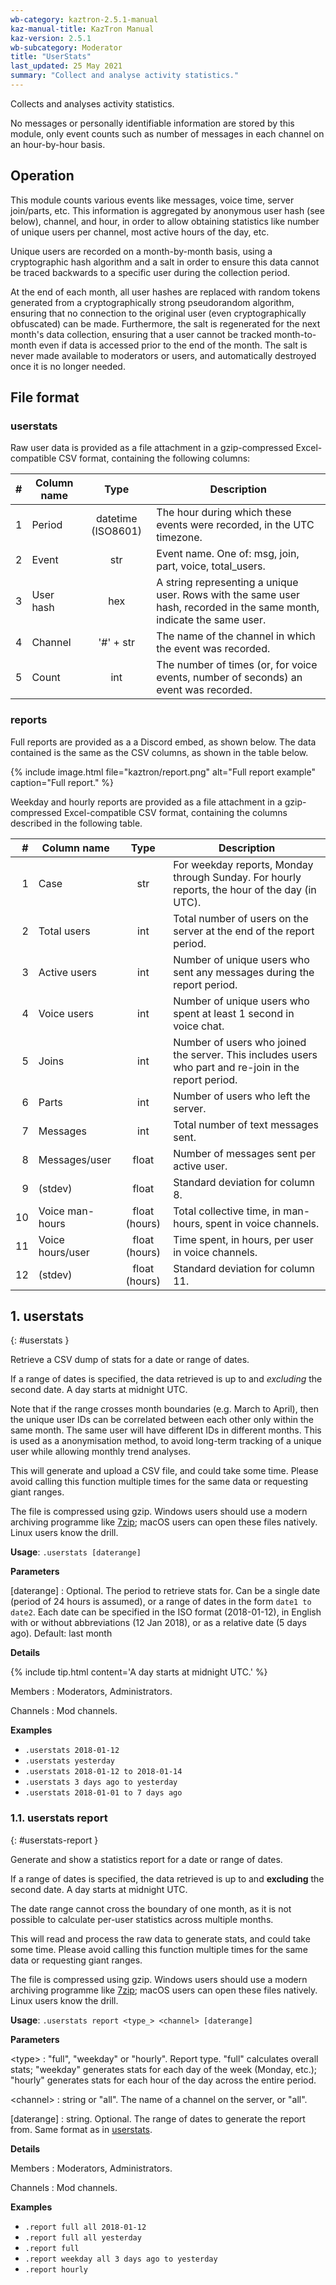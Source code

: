 ```yaml
---
wb-category: kaztron-2.5.1-manual
kaz-manual-title: KazTron Manual
kaz-version: 2.5.1
wb-subcategory: Moderator
title: "UserStats"
last_updated: 25 May 2021
summary: "Collect and analyse activity statistics."
---
```


Collects and analyses activity statistics.

No messages or personally identifiable information are stored by this module, only event
counts such as number of messages in each channel on an hour-by-hour basis.

## Operation

This module counts various events like messages, voice time, server
join/parts, etc. This information is aggregated by anonymous user hash (see below),
channel, and hour, in order to allow obtaining statistics like number of unique users per
channel, most active hours of the day, etc.

Unique users are recorded on a month-by-month basis, using a cryptographic hash algorithm
and a salt in order to ensure this data cannot be traced backwards to a specific user during
the collection  period.

At the end of each month, all user hashes are replaced with random tokens generated from a
cryptographically strong pseudorandom algorithm, ensuring that no connection to the original
user (even cryptographically obfuscated) can be made. Furthermore, the salt is regenerated
for the next month's data collection, ensuring that a user cannot be tracked month-to-month
even if data is accessed prior to the end of the month. The salt is never made available to
moderators or users, and automatically destroyed once it is no longer needed.


## File format

### userstats

Raw user data is provided as a file attachment in a gzip-compressed Excel-compatible CSV
format, containing the following columns:

|  # | Column name | Type               | Description |
|---:| ----------- |:------------------:| ----------- |
|  1 | Period      | datetime (ISO8601) | The hour during which these events were recorded, in the UTC timezone. |
|  2 | Event       | str                | Event name. One of: msg, join, part, voice, total_users. |
|  3 | User hash   | hex                | A string representing a unique user. Rows with the same user hash, recorded in the same month, indicate the same user. |
|  4 | Channel     | '#' + str          | The name of the channel in which the event was recorded. |
|  5 | Count       | int                | The number of times (or, for voice events, number of seconds) an event was recorded. |

### reports

Full reports are provided as a a Discord embed, as shown below. The data contained is the
same as the CSV columns, as shown in the table below.

{% include image.html file="kaztron/report.png" alt="Full report example"
caption="Full report." %}

Weekday and hourly reports are provided as a file attachment in a gzip-compressed
Excel-compatible CSV format, containing the columns described in the following table.

|  # | Column name      | Type               | Description |
|---:| ---------------- |:------------------:| ----------- |
|  1 | Case             | str                | For weekday reports, Monday through Sunday. For hourly reports, the hour of the day (in UTC). |
|  2 | Total users      | int                | Total number of users on the server at the end of the report period. |
|  3 | Active users     | int                | Number of unique users who sent any messages during the report period. |
|  4 | Voice users      | int                | Number of unique users who spent at least 1 second in voice chat. |
|  5 | Joins            | int                | Number of users who joined the server. This includes users who part and re-join in the report period. |
|  6 | Parts            | int                | Number of users who left the server. |
|  7 | Messages         | int                | Total number of text messages sent. |
|  8 | Messages/user    | float              | Number of messages sent per active user. |
|  9 | (stdev)          | float              | Standard deviation for column 8. |
| 10 | Voice man-hours  | float (hours)      | Total collective time, in man-hours, spent in voice channels. |
| 11 | Voice hours/user | float (hours)      | Time spent, in hours, per user in voice channels. |
| 12 | (stdev)          | float (hours)      | Standard deviation for column 11. |

## 1. userstats
{: #userstats }

Retrieve a CSV dump of stats for a date or range of dates.

If a range of dates is specified, the data retrieved is up to and *excluding* the second
date. A day starts at midnight UTC.

Note that if the range crosses month boundaries (e.g. March to April), then the unique
user IDs can be correlated between each other only within the same month. The same
user will have different IDs in different months. This is used as a anonymisation
method, to avoid long-term tracking of a unique user while allowing monthly trend
analyses.

This will generate and upload a CSV file, and could take some time. Please avoid calling
this function multiple times for the same data or requesting giant ranges.

The file is compressed using gzip. Windows users should use a modern archiving programme
like [7zip](https://www.7-zip.org/download.html); macOS users can open these files
natively. Linux users know the drill.

**Usage**: `.userstats [daterange]`

**Parameters**

[daterange]
: Optional. The period to retrieve stats for. Can be a single date (period of 24 hours is assumed), or a range of dates in the form `date1 to date2`. Each date can be specified in the ISO format (2018-01-12), in English with or without abbreviations (12 Jan 2018), or as a relative date (5 days ago). Default: last month




**Details**

{% include tip.html content='A day starts at midnight UTC.' %}

Members
: Moderators, Administrators.


Channels
: Mod channels.


**Examples**

* `.userstats 2018-01-12`
* `.userstats yesterday`
* `.userstats 2018-01-12 to 2018-01-14`
* `.userstats 3 days ago to yesterday`
* `.userstats 2018-01-01 to 7 days ago`

### 1.1. userstats report
{: #userstats-report }

Generate and show a statistics report for a date or range of dates.

If a range of dates is specified, the data retrieved is up to and **excluding** the
second date. A day starts at midnight UTC.

The date range cannot cross the boundary of one month, as it is not possible to
calculate per-user statistics across multiple months.

This will read and process the raw data to generate stats, and could take some time.
Please avoid calling this function multiple times for the same data or requesting giant
ranges.

The file is compressed using gzip. Windows users should use a modern archiving programme
like [7zip](https://www.7-zip.org/download.html); macOS users can open these files
natively. Linux users know the drill.

**Usage**: `.userstats report <type_> <channel> [daterange]`

**Parameters**

&lt;type&gt;
: "full", "weekday" or "hourly". Report type. "full" calculates overall stats; "weekday" generates stats for each day of the week (Monday, etc.); "hourly" generates stats for each hour of the day across the entire period.


&lt;channel&gt;
: string or "all". The name of a channel on the server, or "all".


[daterange]
: string. Optional. The range of dates to generate the report from. Same format as in <a href="./userstats.html#userstats">userstats</a>.




**Details**

Members
: Moderators, Administrators.


Channels
: Mod channels.


**Examples**

* `.report full all 2018-01-12`
* `.report full all yesterday`
* `.report full`
* `.report weekday all 3 days ago to yesterday`
* `.report hourly`